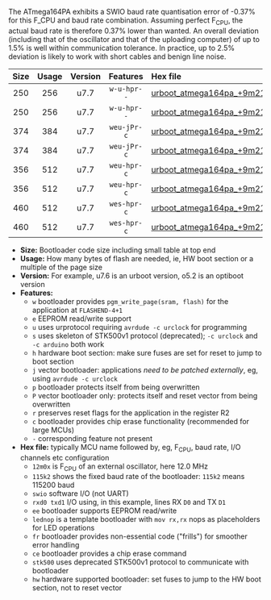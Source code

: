 The ATmega164PA exhibits a SWIO baud rate quantisation error of -0.37% for this F_CPU and baud rate combination. Assuming perfect F<sub>CPU</sub>, the actual baud rate is therefore 0.37% lower than wanted. An overall deviation (including that of the oscillator and that of the uploading computer) of up to 1.5% is well within communication tolerance. In practice, up to 2.5% deviation is likely to work with short cables and benign line noise.

|Size|Usage|Version|Features|Hex file|
|:-:|:-:|:-:|:-:|:--|
|250|256|u7.7|`w-u-hpr--`|[urboot_atmega164pa_+9m216x_+250k0_swio_rxd0_txd1_lednop_hw.hex](https://raw.githubusercontent.com/stefanrueger/urboot.hex/main/mcus/atmega164pa/external_oscillator/fcpu_+9m216x/br_+250k0/urboot_atmega164pa_+9m216x_+250k0_swio_rxd0_txd1_lednop_hw.hex)|
|250|256|u7.7|`w-u-hpr--`|[urboot_atmega164pa_+9m216x_+250k0_swio_rxd2_txd3_lednop_hw.hex](https://raw.githubusercontent.com/stefanrueger/urboot.hex/main/mcus/atmega164pa/external_oscillator/fcpu_+9m216x/br_+250k0/urboot_atmega164pa_+9m216x_+250k0_swio_rxd2_txd3_lednop_hw.hex)|
|374|384|u7.7|`weu-jPr-c`|[urboot_atmega164pa_+9m216x_+250k0_swio_rxd0_txd1_ee_lednop_fr_ce.hex](https://raw.githubusercontent.com/stefanrueger/urboot.hex/main/mcus/atmega164pa/external_oscillator/fcpu_+9m216x/br_+250k0/urboot_atmega164pa_+9m216x_+250k0_swio_rxd0_txd1_ee_lednop_fr_ce.hex)|
|374|384|u7.7|`weu-jPr-c`|[urboot_atmega164pa_+9m216x_+250k0_swio_rxd2_txd3_ee_lednop_fr_ce.hex](https://raw.githubusercontent.com/stefanrueger/urboot.hex/main/mcus/atmega164pa/external_oscillator/fcpu_+9m216x/br_+250k0/urboot_atmega164pa_+9m216x_+250k0_swio_rxd2_txd3_ee_lednop_fr_ce.hex)|
|356|512|u7.7|`weu-hpr-c`|[urboot_atmega164pa_+9m216x_+250k0_swio_rxd0_txd1_ee_lednop_fr_ce_hw.hex](https://raw.githubusercontent.com/stefanrueger/urboot.hex/main/mcus/atmega164pa/external_oscillator/fcpu_+9m216x/br_+250k0/urboot_atmega164pa_+9m216x_+250k0_swio_rxd0_txd1_ee_lednop_fr_ce_hw.hex)|
|356|512|u7.7|`weu-hpr-c`|[urboot_atmega164pa_+9m216x_+250k0_swio_rxd2_txd3_ee_lednop_fr_ce_hw.hex](https://raw.githubusercontent.com/stefanrueger/urboot.hex/main/mcus/atmega164pa/external_oscillator/fcpu_+9m216x/br_+250k0/urboot_atmega164pa_+9m216x_+250k0_swio_rxd2_txd3_ee_lednop_fr_ce_hw.hex)|
|460|512|u7.7|`wes-hpr-c`|[urboot_atmega164pa_+9m216x_+250k0_swio_rxd0_txd1_ee_lednop_fr_ce_stk500_hw.hex](https://raw.githubusercontent.com/stefanrueger/urboot.hex/main/mcus/atmega164pa/external_oscillator/fcpu_+9m216x/br_+250k0/urboot_atmega164pa_+9m216x_+250k0_swio_rxd0_txd1_ee_lednop_fr_ce_stk500_hw.hex)|
|460|512|u7.7|`wes-hpr-c`|[urboot_atmega164pa_+9m216x_+250k0_swio_rxd2_txd3_ee_lednop_fr_ce_stk500_hw.hex](https://raw.githubusercontent.com/stefanrueger/urboot.hex/main/mcus/atmega164pa/external_oscillator/fcpu_+9m216x/br_+250k0/urboot_atmega164pa_+9m216x_+250k0_swio_rxd2_txd3_ee_lednop_fr_ce_stk500_hw.hex)|

- **Size:** Bootloader code size including small table at top end
- **Usage:** How many bytes of flash are needed, ie, HW boot section or a multiple of the page size
- **Version:** For example, u7.6 is an urboot version, o5.2 is an optiboot version
- **Features:**
  + `w` bootloader provides `pgm_write_page(sram, flash)` for the application at `FLASHEND-4+1`
  + `e` EEPROM read/write support
  + `u` uses urprotocol requiring `avrdude -c urclock` for programming
  + `s` uses skeleton of STK500v1 protocol (deprecated); `-c urclock` and `-c arduino` both work
  + `h` hardware boot section: make sure fuses are set for reset to jump to boot section
  + `j` vector bootloader: applications *need to be patched externally*, eg, using `avrdude -c urclock`
  + `p` bootloader protects itself from being overwritten
  + `P` vector bootloader only: protects itself and reset vector from being overwritten
  + `r` preserves reset flags for the application in the register R2
  + `c` bootloader provides chip erase functionality (recommended for large MCUs)
  + `-` corresponding feature not present
- **Hex file:** typically MCU name followed by, eg, F<sub>CPU</sub>, baud rate, I/O channels etc configuration
  + `12m0x` is F<sub>CPU</sub> of an external oscillator, here 12.0 MHz
  + `115k2` shows the fixed baud rate of the bootloader: `115k2` means 115200 baud
  + `swio` software I/O (not UART)
  + `rxd0 txd1` I/O using, in this example, lines RX `D0` and TX `D1`
  + `ee` bootloader supports EEPROM read/write
  + `lednop` is a template bootloader with `mov rx,rx` nops as placeholders for LED operations
  + `fr` bootloader provides non-essential code ("frills") for smoother error handling
  + `ce` bootloader provides a chip erase command
  + `stk500` uses deprecated STK500v1 protocol to communicate with bootloader
  + `hw` hardware supported bootloader: set fuses to jump to the HW boot section, not to reset vector
